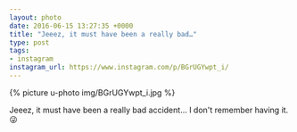 ```yaml
---
layout: photo
date: 2016-06-15 13:27:35 +0000
title: "Jeeez, it must have been a really bad…"
type: post
tags:
- instagram
instagram_url: https://www.instagram.com/p/BGrUGYwpt_i/
---
```


{% picture u-photo img/BGrUGYwpt_i.jpg %}

Jeeez, it must have been a really bad accident... I don't remember having it. 😜

